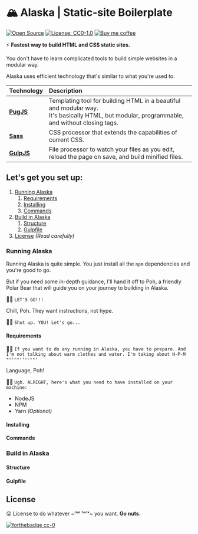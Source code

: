 # 🏔 Alaska | Static-site Boilerplate

[![Open Source](https://badgen.net/badge/icon/Open%20Source?icon=github&label&color=black)](https://github.com/pixelsbyeryc/alaska)
[![License: CC0-1.0](https://badgen.net/badge/License%20/CC0/black?icon=false)](http://creativecommons.org/publicdomain/zero/1.0/)
[![Buy me coffee](https://badgen.net/badge/icon/Tip%20me%20in%20ETH?icon=buymeacoffee&label&color=yellow)](https://etherscan.io/address/0x750889c704857f766420b14723Ecb8320EB8E9ab)

:zap: **Fastest way to build HTML and CSS static sites.**

You don't have to learn complicated tools to build simple websites in a modular way.

Alaska uses efficient technology that's similar to what you're used to.

| Technology | Description |
| :--- | :--- |
| [**PugJS**](https://pugjs.org/) | Templating tool for building HTML in a beautiful and modular way. <br> It's basically HTML, but modular, programmable, and without closing tags. |
| [**Sass**](https://sass-lang.com/) | CSS processor that extends the capabilities of current CSS. |
| [**GulpJS**](https://gulpjs.com/) | File processor to watch your files as you edit, reload the page on save, and build minified files. |

## Let's get you set up:

1. [Running Alaska](#running-alaska)
    1. [Requirements](#requirements)
    2. [Installing](#installing)
    3. [Commands](#commands)
2. [Build in Alaska](#build-in-alaska)
    1. [Structure](#structure)
    2. [Gulpfile](#gulpfile)
3. [License](#license) _(Read carefully)_

### Running Alaska

Running Alaska is quite simple. You just install all the `npm` dependencies and you're good to go. 

But if you need some in-depth guidance, I'll hand it off to Poh, a friendly Polar Bear that will guide you on your journey to building in Alaska.

🐻‍❄️ `LET'S GO!!!`

Chill, Poh. They want instructions, not hype.

🐻‍❄️ `Shut up. YOU! Let's go...`

#### Requirements

🐻‍❄️ `If you want to do any running in Alaska, you have to prepare. And I'm not talking about warm clothes and water. I'm taking about N-P-M ᵐᵒᵗʰᵉʳᶠᵘᶜᵏᵉʳ`

Language, Poh!

🐻‍❄️ `Ugh. ALRIGHT, here's what you need to have installed on your machine:`

* NodeJS
* NPM
* Yarn _(Optional)_



#### Installing

#### Commands

### Build in Alaska

#### Structure

#### Gulpfile

## License

:stuck_out_tongue_closed_eyes: License to do whatever ~ᵗʰᵉ ᶠᵘᶜᵏ~ you want. **Go nuts.**

[![forthebadge cc-0](http://ForTheBadge.com/images/badges/cc-0.svg)](http://ForTheBadge.com)
